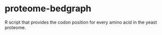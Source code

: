 # proteome-bedgraph
R script that provides the codon position for every amino acid in the yeast proteome.
